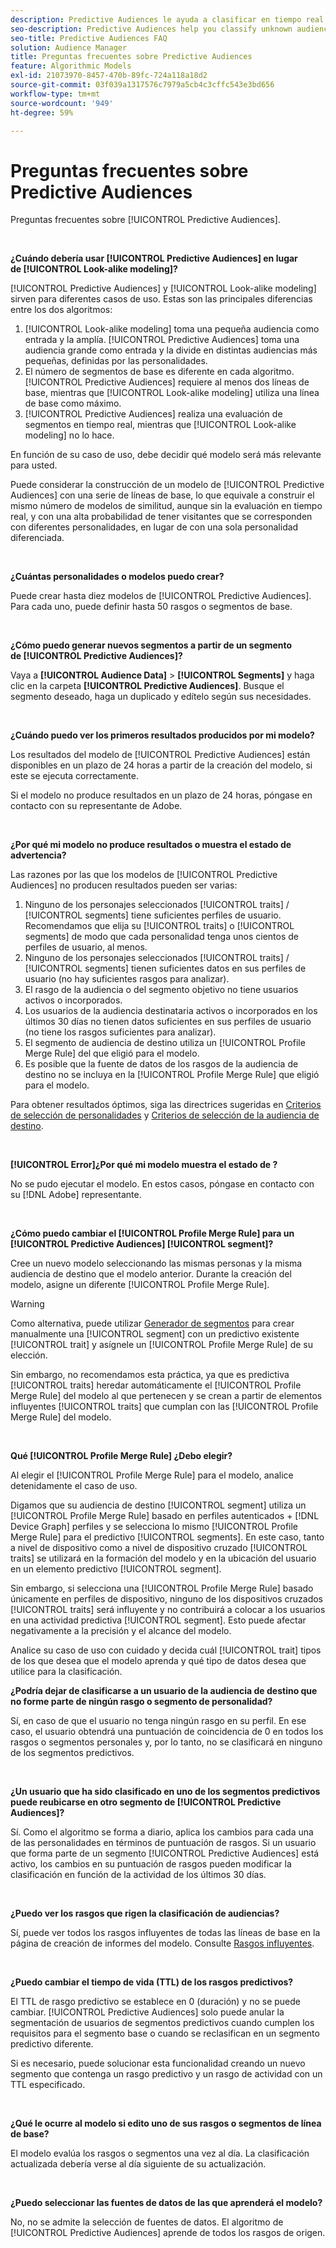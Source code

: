 ```yaml
---
description: Predictive Audiences le ayuda a clasificar en tiempo real audiencias desconocidas como personalidades diferenciadas, mediante el uso de la ciencia de datos.
seo-description: Predictive Audiences help you classify unknown audiences into distinct personas in real-time, using data science.
seo-title: Predictive Audiences FAQ
solution: Audience Manager
title: Preguntas frecuentes sobre Predictive Audiences
feature: Algorithmic Models
exl-id: 21073970-8457-470b-89fc-724a118a18d2
source-git-commit: 03f039a1317576c7979a5cb4c3cffc543e3bd656
workflow-type: tm+mt
source-wordcount: '949'
ht-degree: 59%

---
```


# Preguntas frecuentes sobre Predictive Audiences

Preguntas frecuentes sobre [!UICONTROL Predictive Audiences].

 

**¿Cuándo debería usar [!UICONTROL Predictive Audiences] en lugar de [!UICONTROL Look-alike modeling]?**

[!UICONTROL Predictive Audiences] y [!UICONTROL Look-alike modeling] sirven para diferentes casos de uso. Estas son las principales diferencias entre los dos algoritmos:

1. [!UICONTROL Look-alike modeling] toma una pequeña audiencia como entrada y la amplía. [!UICONTROL Predictive Audiences] toma una audiencia grande como entrada y la divide en distintas audiencias más pequeñas, definidas por las personalidades.
1. El número de segmentos de base es diferente en cada algoritmo. [!UICONTROL Predictive Audiences] requiere al menos dos líneas de base, mientras que [!UICONTROL Look-alike modeling] utiliza una línea de base como máximo.
1. [!UICONTROL Predictive Audiences] realiza una evaluación de segmentos en tiempo real, mientras que [!UICONTROL Look-alike modeling] no lo hace.

En función de su caso de uso, debe decidir qué modelo será más relevante para usted.

Puede considerar la construcción de un modelo de [!UICONTROL Predictive Audiences] con una serie de líneas de base, lo que equivale a construir el mismo número de modelos de similitud, aunque sin la evaluación en tiempo real, y con una alta probabilidad de tener visitantes que se corresponden con diferentes personalidades, en lugar de con una sola personalidad diferenciada.

 

**¿Cuántas personalidades o modelos puedo crear?**

Puede crear hasta diez modelos de [!UICONTROL Predictive Audiences]. Para cada uno, puede definir hasta 50 rasgos o segmentos de base.

 

**¿Cómo puedo generar nuevos segmentos a partir de un segmento de [!UICONTROL Predictive Audiences]?**

Vaya a **[!UICONTROL Audience Data]** > **[!UICONTROL Segments]** y haga clic en la carpeta **[!UICONTROL Predictive Audiences]**. Busque el segmento deseado, haga un duplicado y edítelo según sus necesidades.

 

**¿Cuándo puedo ver los primeros resultados producidos por mi modelo?**

Los resultados del modelo de [!UICONTROL Predictive Audiences] están disponibles en un plazo de 24 horas a partir de la creación del modelo, si este se ejecuta correctamente.

Si el modelo no produce resultados en un plazo de 24 horas, póngase en contacto con su representante de Adobe.

 

**¿Por qué mi modelo no produce resultados o muestra el estado de advertencia?**

Las razones por las que los modelos de [!UICONTROL Predictive Audiences] no producen resultados pueden ser varias:

1. Ninguno de los personajes seleccionados [!UICONTROL traits] / [!UICONTROL segments] tiene suficientes perfiles de usuario. Recomendamos que elija su [!UICONTROL traits] o [!UICONTROL segments] de modo que cada personalidad tenga unos cientos de perfiles de usuario, al menos.
1. Ninguno de los personajes seleccionados [!UICONTROL traits] / [!UICONTROL segments] tienen suficientes datos en sus perfiles de usuario (no hay suficientes rasgos para analizar).
1. El rasgo de la audiencia o del segmento objetivo no tiene usuarios activos o incorporados.
1. Los usuarios de la audiencia destinataria activos o incorporados en los últimos 30 días no tienen datos suficientes en sus perfiles de usuario (no tiene los rasgos suficientes para analizar).
1. El segmento de audiencia de destino utiliza un [!UICONTROL Profile Merge Rule] del que eligió para el modelo.
1. Es posible que la fuente de datos de los rasgos de la audiencia de destino no se incluya en la [!UICONTROL Profile Merge Rule] que eligió para el modelo.

Para obtener resultados óptimos, siga las directrices sugeridas en [Criterios de selección de personalidades](../features/algorithmic-models/predictive-audiences.md#selection-personas) y [Criterios de selección de la audiencia de destino](../features/algorithmic-models/predictive-audiences.md#selection-audience).

 

**[!UICONTROL Error]¿Por qué mi modelo muestra el estado de ?**

No se pudo ejecutar el modelo. En estos casos, póngase en contacto con su [!DNL Adobe] representante.

 

**¿Cómo puedo cambiar el [!UICONTROL Profile Merge Rule] para un [!UICONTROL Predictive Audiences] [!UICONTROL segment]?**

Cree un nuevo modelo seleccionando las mismas personas y la misma audiencia de destino que el modelo anterior. Durante la creación del modelo, asigne un diferente [!UICONTROL Profile Merge Rule].

>[!WARNING]
> Como alternativa, puede utilizar [Generador de segmentos](../features/segments/segment-builder.md) para crear manualmente una [!UICONTROL segment] con un predictivo existente [!UICONTROL trait] y asígnele un [!UICONTROL Profile Merge Rule] de su elección.
> 
> Sin embargo, no recomendamos esta práctica, ya que es predictiva [!UICONTROL traits] heredar automáticamente el [!UICONTROL Profile Merge Rule] del modelo al que pertenecen y se crean a partir de elementos influyentes [!UICONTROL traits] que cumplan con las [!UICONTROL Profile Merge Rule] del modelo.

 

**Qué [!UICONTROL Profile Merge Rule] ¿Debo elegir?**

Al elegir el [!UICONTROL Profile Merge Rule] para el modelo, analice detenidamente el caso de uso.

Digamos que su audiencia de destino [!UICONTROL segment] utiliza un [!UICONTROL Profile Merge Rule] basado en perfiles autenticados + [!DNL Device Graph] perfiles y se selecciona lo mismo [!UICONTROL Profile Merge Rule] para el predictivo [!UICONTROL segments]. En este caso, tanto a nivel de dispositivo como a nivel de dispositivo cruzado [!UICONTROL traits] se utilizará en la formación del modelo y en la ubicación del usuario en un elemento predictivo [!UICONTROL segment].

Sin embargo, si selecciona una [!UICONTROL Profile Merge Rule] basado únicamente en perfiles de dispositivo, ninguno de los dispositivos cruzados [!UICONTROL traits] será influyente y no contribuirá a colocar a los usuarios en una actividad predictiva [!UICONTROL segment]. Esto puede afectar negativamente a la precisión y el alcance del modelo.

Analice su caso de uso con cuidado y decida cuál [!UICONTROL trait] tipos de los que desea que el modelo aprenda y qué tipo de datos desea que utilice para la clasificación.

**¿Podría dejar de clasificarse a un usuario de la audiencia de destino que no forme parte de ningún rasgo o segmento de personalidad?**

Sí, en caso de que el usuario no tenga ningún rasgo en su perfil. En ese caso, el usuario obtendrá una puntuación de coincidencia de 0 en todos los rasgos o segmentos personales y, por lo tanto, no se clasificará en ninguno de los segmentos predictivos.

 

**¿Un usuario que ha sido clasificado en uno de los segmentos predictivos puede reubicarse en otro segmento de [!UICONTROL Predictive Audiences]?**

Sí. Como el algoritmo se forma a diario, aplica los cambios para cada una de las personalidades en términos de puntuación de rasgos. Si un usuario que forma parte de un segmento [!UICONTROL Predictive Audiences] está activo, los cambios en su puntuación de rasgos pueden modificar la clasificación en función de la actividad de los últimos 30 días.

 

**¿Puedo ver los rasgos que rigen la clasificación de audiencias?**

Sí, puede ver todos los rasgos influyentes de todas las líneas de base en la página de creación de informes del modelo. Consulte [Rasgos influyentes](../features/algorithmic-models/predictive-audiences-reporting.md#influential-traits).

 

**¿Puedo cambiar el tiempo de vida (TTL) de los rasgos predictivos?**

El TTL de rasgo predictivo se establece en 0 (duración) y no se puede cambiar. [!UICONTROL Predictive Audiences] solo puede anular la segmentación de usuarios de segmentos predictivos cuando cumplen los requisitos para el segmento base o cuando se reclasifican en un segmento predictivo diferente.

Si es necesario, puede solucionar esta funcionalidad creando un nuevo segmento que contenga un rasgo predictivo y un rasgo de actividad con un TTL especificado.

 


**¿Qué le ocurre al modelo si edito uno de sus rasgos o segmentos de línea de base?**

El modelo evalúa los rasgos o segmentos una vez al día. La clasificación actualizada debería verse al día siguiente de su actualización.

 

**¿Puedo seleccionar las fuentes de datos de las que aprenderá el modelo?**

No, no se admite la selección de fuentes de datos. El algoritmo de [!UICONTROL Predictive Audiences] aprende de todos los rasgos de origen.

